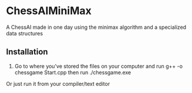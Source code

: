 # ChessAIMiniMax
 
A ChessAI made in one day using the minimax algorithm and a specialized data structures

## Installation

1. Go to where you've stored the files on your computer and run g++ -o chessgame Start.cpp
then run ./chessgame.exe

Or just run it from your compiler/text editor
